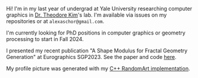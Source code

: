 Hi! I'm in my last year of undergrad at Yale University researching computer graphics in [Dr. Theodore Kim](https://tkim.graphics)'s lab.
I'm available via issues on my repositories or at `alexaschor@gmail.com`.

I'm currently looking for PhD positions in computer graphics or geometry processing to start in Fall 2024. 

I presented my recent publication "A Shape Modulus for Fractal Geometry Generation" at Eurographics SGP2023. See the paper and code [here](https://github.com/alexaschor/JuliaShapeModulus).

My profile picture was generated with my [C++ RandomArt implementation](https://github.com/alexaschor/randomart).

<!---
alexaschor/alexaschor is a ✨ special ✨ repository because its `README.md` (this file) appears on your GitHub profile.
You can click the Preview link to take a look at your changes.
--->
